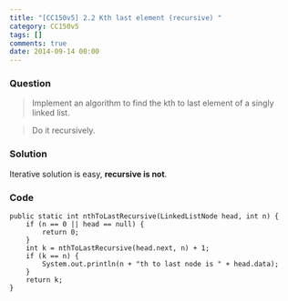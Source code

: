 ```yaml
---
title: "[CC150v5] 2.2 Kth last element (recursive) "
category: CC150v5
tags: []
comments: true
date: 2014-09-14 00:00
---
```



### Question

> Implement an algorithm to find the kth to last element of a singly linked list.

> Do it recursively.

### Solution

Iterative solution is easy, **recursive is not**.

### Code

    public static int nthToLastRecursive(LinkedListNode head, int n) {
    	if (n == 0 || head == null) {
    		return 0;
    	}
    	int k = nthToLastRecursive(head.next, n) + 1;
    	if (k == n) {
    		System.out.println(n + "th to last node is " + head.data);
    	}
    	return k;
    }
